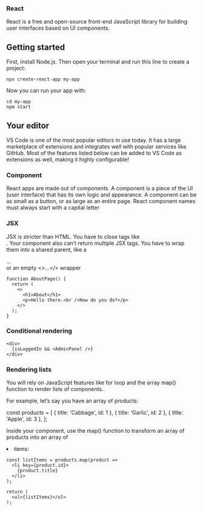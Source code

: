### React

React is a free and open-source front-end JavaScript library for building user interfaces based on UI components.

## Getting started

First, install Node.js. Then open your terminal and run this line to create a project:

```
npx create-react-app my-app
```

Now you can run your app with:

```
cd my-app
npm start
```

## Your editor

VS Code is one of the most popular editors in use today. It has a large marketplace of extensions and integrates well with popular services like GitHub. Most of the features listed below can be added to VS Code as extensions as well, making it highly configurable!

### Component

React apps are made out of components. A component is a piece of the UI (user interface) that has its own logic and appearance. A component can be as small as a button, or as large as an entire page. React component names must always start with a capital letter

### JSX

JSX is stricter than HTML.
You have to close tags like <br />.
Your component also can’t return multiple JSX tags.
You have to wrap them into a shared parent, like a <div>...</div> or an empty <>...</> wrapper

```
function AboutPage() {
  return (
    <>
      <h1>About</h1>
      <p>Hello there.<br />How do you do?</p>
    </>
  );
}
```

### Conditional rendering

```
<div>
  {isLoggedIn && <AdminPanel />}
</div>
```

### Rendering lists

You will rely on JavaScript features like for loop and the array map() function to render lists of components.

For example, let’s say you have an array of products:

const products = [
{ title: 'Cabbage', id: 1 },
{ title: 'Garlic', id: 2 },
{ title: 'Apple', id: 3 },
];

Inside your component, use the map() function to transform an array of products into an array of <li> items:

```
const listItems = products.map(product =>
  <li key={product.id}>
    {product.title}
  </li>
);

return (
  <ul>{listItems}</ul>
);
```
